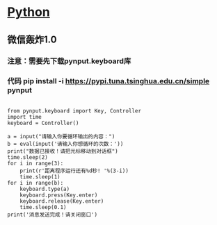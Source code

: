 # [Python](https://bigjackson.us.kg/python)

## 微信轰炸1.0

### 注意：需要先下载pynput.keyboard库

### 代码 pip install -i https://pypi.tuna.tsinghua.edu.cn/simple pynput

```

from pynput.keyboard import Key, Controller
import time
keyboard = Controller()

a = input("请输入你要循环输出的内容：")
b = eval(input('请输入你想循环的次数：'))
print("数据已接收！请把光标移动到对话框")
time.sleep(2)
for i in range(3):
    print(r'距离程序运行还有%d秒! '%(3-i))
    time.sleep(1)
for i in range(b):
    keyboard.type(a)
    keyboard.press(Key.enter)
    keyboard.release(Key.enter)
    time.sleep(0.1)
print('消息发送完成！请关闭窗口')
```